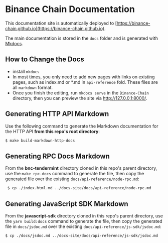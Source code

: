 # Binance Chain Documentation

This documentation site is automatically deployed to [https://binance-chain.github.io](https://binance-chain.github.io).

The main documentation is stored in the `docs` folder and is generated with [Mkdocs](https://www.mkdocs.org/).

## How to Change the Docs

- install `mkdocs`
- In most times, you only need to add new pages with links on existing pages, such as index.md 
or *.md in `api-reference` fold. These files are all `markdown` format.
- Once you finish the editing, run `mkdocs serve` in the `Binance-Chain` directory, then you can 
preview the site via http://127.0.0.1:8000/. 

## Generating HTTP API Markdown

Use the following command to generate the Markdown documentation for the HTTP API **from this repo's root directory**:
```bash
$ make build-markdown-http-docs
```

## Generating RPC Docs Markdown

From the **bnc-tendermint** directory cloned in this repo's parent directory, use the `make rpc-docs` command to generate the file, then copy the generated file over the existing `docs/api-reference/node-rpc.md`:
```bash
 $ cp ./index.html.md ../docs-site/docs/api-reference/node-rpc.md
 ```

## Generating JavaScript SDK Markdown

From the **javascript-sdk** directory cloned in this repo's parent directory, use the `yarn build:docs` command to generate the file, then copy the generated file in `docs/jsdoc.md` over the existing `docs/api-reference/js-sdk/jsdoc.md`:
```bash
$ cp ./docs/jsdoc.md ../docs-site/docs/api-reference/js-sdk/jsdoc.md
```
